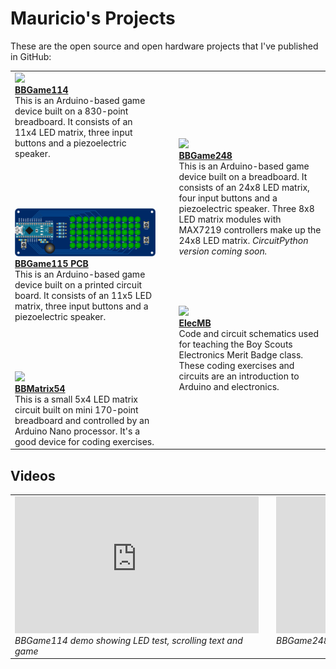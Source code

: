 # Mauricio's Projects

These are the open source and open hardware projects that I've published in GitHub:

<table style="border:none;"><tr style="border:none;"><td style="border:none;" width=390>

<a href="https://github.com/mtejada11/BBGame114">
<img src="https://github.com/mtejada11/BBGame114/raw/doc/Build/BBGame114.png" width=380><br>
<b>BBGame114</b>
</a><br>
This is an Arduino-based game device built on a 830-point breadboard. It consists of an 11x4 LED matrix, three input 
buttons and a piezoelectric speaker.

<br><br><br>

<a href="https://github.com/mtejada11/BBGame115">
<img src="https://github.com/mtejada11/BBGame115/raw/master/PCB/bbgame115_pcb_assembled.png" width=380><br>
<b>BBGame115 PCB</b>
</a><br>
This is an Arduino-based game device built on a printed circuit board. It consists of an 11x5 LED matrix, three input buttons and a piezoelectric speaker.

<br><br><br>

<a href="https://github.com/mtejada11/BBMatrix54">
<img src="https://github.com/mtejada11/BBMatrix54/raw/doc/Build/BBMatrix54.png" width=190><br>
<b>BBMatrix54</b>
</a><br>
This is a small 5x4 LED matrix circuit built on mini 170-point breadboard and controlled by an Arduino Nano processor. 
It's a good device for coding exercises.

</td><td style="border:none;" width=20></td><td style="border:none;" width=390>

<br>

<a href="https://github.com/mtejada11/BBGame248">
<img src="https://github.com/mtejada11/BBGame248/raw/master/Build/BBGame248.png" width=380><br>
<b>BBGame248</b>
</a><br>
This is an Arduino-based game device built on a breadboard. It consists of an 24x8 LED matrix, four input buttons 
and a piezoelectric speaker. Three 8x8 LED matrix modules with MAX7219 controllers make up the 24x8 LED matrix. <i>CircuitPython version coming soon.</i>


<br><br><br>

<a href="https://github.com/mtejada11/ElecMB">
<img src="https://github.com/mtejada11/ElecMB/raw/master/Circuit_2_BreadboardLayout.png" width=250><br>
<b>ElecMB</b>
</a><br>
Code and circuit schematics used for teaching the Boy Scouts Electronics Merit Badge class. These coding exercises and circuits are an introduction to Arduino and electronics.


</td></tr></table>

## Videos

<table style="border:none;"><tr style="border:none;vertical-align:top;"><td style="border:none;vertical-align:top;margin: 0px;" width=390>

<iframe src="https://player.vimeo.com/video/450582621" width=390 height=219 frameborder=0 allow="autoplay;fullscreen" allowfullscreen></iframe><br>
<i>BBGame114 demo showing LED test, scrolling text and game</i>

</td><td style="border:none;" width=20></td><td style="border:none;vertical-align:top;margin:0px;" width=390>

<iframe src="https://player.vimeo.com/video/450081187" width=390 height=219 frameborder=0 allow="autoplay;fullscreen" allowfullscreen></iframe><br>
<i>BBGame248 prototype demo</i>

</td></tr></table>


